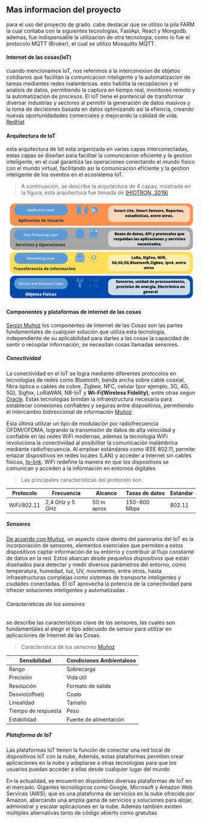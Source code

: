 ## Mas informacion del proyecto

 para el uso del proyecto de grado. cabe destacar que se utilizo la pila FARM la cual contaba con la siguientes tecnologias, FastApi, React y Mongodb. ademas, fue indispensable la utilizacion de otra tecnologia, como lo fue el protocolo MQTT (Broker), el cual se utilizo Mosquitto MQTT.

 #### Internet de las cosas(IoT)
cuando mencionamos IoT, nos referimos a la interconexion de objetos cotidianos que facilitan la comunicacion inteligente y la automatizacion de tareas mediantes redes inalambricas. esto habilita la recopilacion y el analisis de datos, permitiendo la captura en tiempo real, monitoreo remoto y la automatización de procesos. El IoT tiene el pontencial de transformar diversar industrias y sectores al permitir la generación de datos masivos y la toma de decisiones basada en datos optimizando asi la efiencia, creando nuevas oportunidadades comerciales y mejorando la calidad de vida. [RedHat](https://www.redhat.com/es/topics/internet-of-things/what-is-iot)

 #### Arquitectura de IoT
esta arquitectura de Iot esta organizada en varias capas interconectadas, estas capas se diseñan para facilitar la comunicacion eficiente y la gestion inteligente, en el cual garantiza las operaciones conectando el mundo fisico con el mundo virtual, facilitando asi la comunicacion eficiente y la gestion inteligente de los eventos en el ecosistema IoT.

> A continuación, se describe la arquitectura de 4 capas, mostrada en la figura; esta arquitectura fue tomada de [(HIOTRON, 2019)](https://www.hiotron.com/iot-architecture-layers/)
  
![img](assets/img/4capas.png)

#### Componentes y plataformas de internet de las cosas
 [Según Muñoz](https://books.google.com.co/books?id=vnnEDwAAQBAJ&pg=PT3&hl=es&source=gbs_toc_r&cad=2#v=onepage&q&f=false) los componentes de Internet de las Cosas son las partes fundamentales de cualquier solución que utiliza esta tecnología, independiente de su aplicabilidad para darles a las cosas la capacidad de sentir o recopilar información, se necesitan cosas llamadas sensores. 

 ##### Conectividad
La conectividad en el IoT se logra mediante diferentes protocolos en tecnologias de redes como Bluetooth, banda ancha sobre cable coaxial, fibra óptica o cables de cobre, Zigbee, NFC, celular (por ejemplo, 3G, 4G, 5G), Sigfox, LoRaWAN, NB-IoT y **Wi-Fi(Wireless Fidelity)**, entre otras segun [Oracle](https://www.oracle.com/co/internet-of-things/what-is-iot/). Estas tecnologías brindan la infraestructura necesaria para establecer conexiones confiables y seguras entre dispositivos, permitiendo el intercambio bidireccional de información [Muñoz](https://books.google.com.co/books?id=vnnEDwAAQBAJ&pg=PT3&hl=es&source=gbs_toc_r&cad=2#v=onepage&q&f=false)

Esta última utilizar un tipo de modulación por radiofrecuencia OFDM/OFDMA, logrando la transmisión de datos de alta velocidad y confiable en las redes WiFi modernas, ademas la tecnología WiFi revoluciona la conectividad al posibilitar la comunicación inalámbrica mediante radiofrecuencia. Al emplear estándares como IEEE 802.11, permite enlazar dispositivos en redes locales (LAN) y acceder a Internet sin cables físicos, [tp-link](https://www.tp-link.com/cac/blog/34/wifi-qu%C3%A9-es-wifi-/). WiFi redefine la manera en que los dispositivos se comunican y acceden a la información en entornos digitales

> Las principales características del protocolo son.

| Protocolo| Frecuencia | Alcance | Tasas de datos | Estándar |
|----------|----------|----------|----------|----------|
| WiFi/802.11   | 2,4 GHz y 5 GHz   | 50 m aprox   | 150-600 Mbps | 802.11 |

##### Sensores
[De acuerdo con Muñoz](https://books.google.com.co/books?id=vnnEDwAAQBAJ&pg=PT3&hl=es&source=gbs_toc_r&cad=2#v=onepage&q&f=false), un aspecto clave dentro del panorama del IoT es la incorporación de sensores, elementos esenciales que permiten a estos dispositivos captar información de su entorno y contribuir al flujo constante de datos en la red. Estos abarcan desde pequeños dispositivos que están diseñados para detectar y medir diversos parámetros del entorno, como temperatura, humedad, luz, UV, movimiento, entre otros, hasta infraestructuras complejas como sistemas de transporte inteligentes y ciudades conectadas. El IoT aprovecha la potencia de la conectividad para ofrecer soluciones inteligentes y automatizadas .

###### Características de los sensores
se describe las características clave de los sensores, las cuales son fundamentales al elegir el tipo adecuado de sensor para utilizar en aplicaciones de Internet de las Cosas. 

> Característica de los sensores [Muñoz](https://books.google.com.co/books?id=vnnEDwAAQBAJ&pg=PT3&hl=es&source=gbs_toc_r&cad=2#v=onepage&q&f=false)

| Sensibilidad| Condiciones Ambientaleso|
|----------|----------|
| Rango| Sobrecarga|
| Precisión| Vida útil|
| Resolución| Formato de salida|
| Desvío(offset)| Costo|
| Linealidad| Tamaño|
| Tiempo de respuesta| Peso|
| Estabilidad| Fuente de alimentación|

##### Plataforma de IoT
Las plataformas IoT tienen la función de conectar una red local de dispositivos IoT con la nube, Además, estas plataformas permiten crear aplicaciones en la nube y adaptarse a otras tecnologías para que los usuarios puedan acceder a ellas desde cualquier lugar del mundo

En la actualidad, se encuentran disponibles diversas plataformas de IoT en el mercado. Gigantes tecnológicos como Google, Microsoft y Amazon Web Services (AWS); que es una plataforma de servicios en la nube ofrecida por Amazon, abarcando una amplia gama de servicios y soluciones para alojar, administrar y escalar aplicaciones en la nube. Además también existen múltiples alternativas tanto de código abierto como gratuitas

